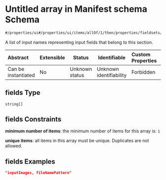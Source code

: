# Untitled array in Manifest schema Schema

```txt
#/properties/ui#/properties/ui/items/allOf/1/then/properties/fieldsets/items/properties/fields
```

A list of input names representing input fields that belong to this section.


| Abstract            | Extensible | Status         | Identifiable            | Custom Properties | Additional Properties | Access Restrictions | Defined In                                                            |
| :------------------ | ---------- | -------------- | ----------------------- | :---------------- | --------------------- | ------------------- | --------------------------------------------------------------------- |
| Can be instantiated | No         | Unknown status | Unknown identifiability | Forbidden         | Allowed               | none                | [manifest.schema.json\*](manifest.schema.json "open original schema") |

## fields Type

`string[]`

## fields Constraints

**minimum number of items**: the minimum number of items for this array is: `1`

**unique items**: all items in this array must be unique. Duplicates are not allowed.

## fields Examples

```json
"inputImages, fileNamePattern"
```
